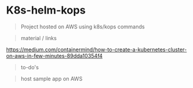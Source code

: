 # K8s-helm-kops

> Project hosted on AWS using k8s/kops commands 

> material / links

https://medium.com/containermind/how-to-create-a-kubernetes-cluster-on-aws-in-few-minutes-89dda10354f4

> to-do's

> host sample app on AWS
